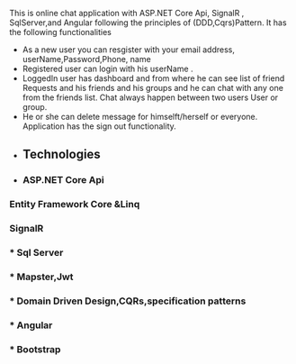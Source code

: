 This is online chat application with ASP.NET Core Api, SignalR , SqlServer,and Angular following the principles of (DDD,Cqrs)Pattern. It has the following functionalities

* As a new user you can resgister with your email address, userName,Password,Phone, name 
* Registered user can login with his userName .
* LoggedIn user has dashboard and from where he can see list of friend Requests and his friends and his groups and he can chat with any one from the friends list. Chat always happen between two users
User or group.
* He or she can delete message  for himselft/herself or everyone.
Application has the sign out functionality.
* ## Technologies
* ###  ASP.NET Core Api
###  Entity Framework Core &Linq
###  SignalR
### * Sql Server
### * Mapster,Jwt
### * Domain Driven Design,CQRs,specification patterns
### * Angular
### * Bootstrap
